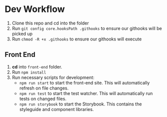 # Dev Workflow

1. Clone this repo and cd into the folder
2. Run `git config core.hooksPath .githooks` to ensure our githooks will be picked up  
3. Run `chmod -R +x .githooks` to ensure our githooks will execute

## Front End

1. **cd** into `front-end` folder.
2. Run `npm install`  
3. Run necessary scripts for development:  
   - `npm run start` to start the front-end site. This will automatically refresh on file changes.
   - `npm run test` to start the test watcher. This will automatically run tests on changed files.
   - `npm run storybook` to start the Storybook. This contains the styleguide and component libraries.
